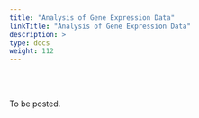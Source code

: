 ```yaml
---
title: "Analysis of Gene Expression Data"
linkTitle: "Analysis of Gene Expression Data"
description: >
type: docs
weight: 112
---
```


<br></br>

To be posted.



